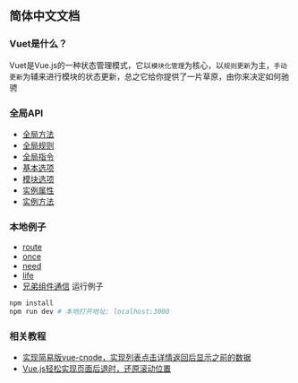 ## 简体中文文档


### Vuet是什么？
Vuet是Vue.js的一种状态管理模式，它以`模块化管理`为核心，以`规则更新`为主，`手动更新`为辅来进行模块的状态更新，总之它给你提供了一片草原，由你来决定如何驰骋

### 全局API
- [全局方法](./global-function.md)
- [全局规则](./global-rules.md)
- [全局指令](./global-directives.md)
- [基本选项](./base-options.md)
- [模块选项](./modules-options.md)
- [实例属性](./instance-attr.md)
- [实例方法](./instance-function.md)

### 本地例子
- [route](../../examples/route)
- [once](../../examples/once)
- [need](../../examples/need)
- [life](../../examples/life)
- [兄弟组件通信](../../examples/brothers-communication)
运行例子
```bash
npm install
npm run dev # 本地打开地址: localhost:3000
```

### 相关教程
- [实现简易版vue-cnode，实现列表点击详情返回后显示之前的数据](https://cnodejs.org/topic/592398559e32cc84569a7228)
- [Vue.js轻松实现页面后退时，还原滚动位置](https://juejin.im/post/593cc512128fe1006ae14bd4)